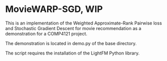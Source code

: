 # MovieWARP-SGD, WIP

This is an implementation of the Weighted Approximate-Rank Pairwise loss and Stochastic Gradient Descent for movie recommendation
as a demonstration for a COMP4121 project.

The demonstration is located in demo.py of the base directory.

The script requires the installation of the LightFM Python library.
